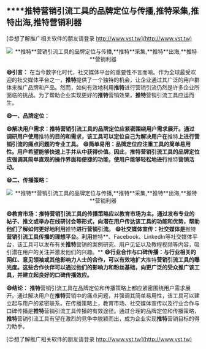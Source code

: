 ## ****推特**营销引流工具的品牌定位与传播,**推特**采集,**推特**出海,**推特**营销利器**

[😍想了解推广相关软件的朋友请登录 http://www.vst.tw](http://www.vst.tw)

 <center><img src="https://vst.tw/MP4/tuiguang/png/7.png" alt="**推特**营销引流工具的品牌定位与传播,**推特**采集,**推特**出海,**推特**营销利器"></center>

**😄引言：**
在当今数字化时代，社交媒体平台的重要性不言而喻。作为全球最受欢迎的社交媒体平台之一，**推特**提供了一个独特的机会，让企业通过其广泛的用户群体来推广品牌和产品。然而，如何有效地利用**推特**进行营销引流仍然是许多企业所面临的挑战。为了帮助企业实现更好的**推特**营销效果，**推特**营销引流工具应运而生。

**😄一、品牌定位：**

**😄解决用户需求：**推特**营销引流工具的品牌定位应紧密围绕用户需求展开。通过调研用户使用**推特**的目的和需求，该工具可以定位自己为解决用户在**推特**上进行营销引流的痛点问题的专业工具。**
**😄简单易用：品牌定位应注重工具的简单易用性。用户希望能够快速上手并从中获得价值。因此，**推特**营销引流工具的品牌定位应强调其简单直观的操作界面和便捷的功能，使用户能够轻松地进行**推特**营销活动。**

**😄二、传播策略：**

 <center><img src="https://vst.tw/MP4/tuiguang/png/4.png" alt="**推特**营销引流工具的品牌定位与传播,**推特**采集,**推特**出海,**推特**营销利器"></center>

**😄教育市场：**推特**营销引流工具的传播策略应以教育市场为主。通过发布专业的帖子、推文或举办在线研讨会等形式，向潜在用户传达该工具的功能和优势，帮助他们了解如何更好地利用**推特**进行营销引流。**
**😄社交媒体宣传：社交媒体是**推特**营销引流工具传播的理想平台。利用**推特**、Facebook、LinkedIn等社交媒体平台，该工具可以发布有关**推特**营销的案例研究、用户见证以及教程视频等内容，吸引潜在用户的关注并激发他们的兴趣。**
**😄行业合作与口碑传播：与行业相关的网红、意见领袖或其他影响力人士的合作，可以有效地扩大**推特**营销引流工具的曝光度。这些合作伙伴可以通过他们的影响力和粉丝基础，向更广泛的受众推广该工具，并建立起良好的口碑传播效应。**

**😄结论：**
**推特**营销引流工具在品牌定位和传播策略上都应紧密围绕用户需求展开。通过解决用户在**推特**营销中的痛点问题，并强调其简单易用性，该工具可以建立起与用户的紧密联系。在传播策略上，教育市场、社交媒体宣传以及行业合作与口碑传播是**推特**营销引流工具传播的有效途径。通过合理的品牌定位和传播策略，**推特**营销引流工具有望在激烈的竞争中脱颖而出，成为企业实现**推特**营销目标的得力助手。

[😍想了解推广相关软件的朋友请登录 http://www.vst.tw](http://www.vst.tw)




